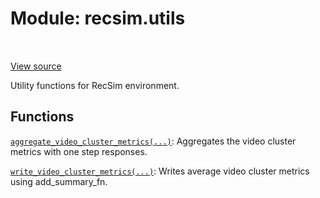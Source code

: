 <div itemscope itemtype="http://developers.google.com/ReferenceObject">
<meta itemprop="name" content="recsim.utils" />
<meta itemprop="path" content="Stable" />
</div>

# Module: recsim.utils

<table class="tfo-notebook-buttons tfo-api" align="left">
</table>

<a target="_blank" href="https://github.com/google-research/recsim/tree/master/recsim/utils.py">View
source</a>

Utility functions for RecSim environment.

<!-- Placeholder for "Used in" -->

## Functions

[`aggregate_video_cluster_metrics(...)`](../recsim/utils/aggregate_video_cluster_metrics.md):
Aggregates the video cluster metrics with one step responses.

[`write_video_cluster_metrics(...)`](../recsim/utils/write_video_cluster_metrics.md):
Writes average video cluster metrics using add_summary_fn.
